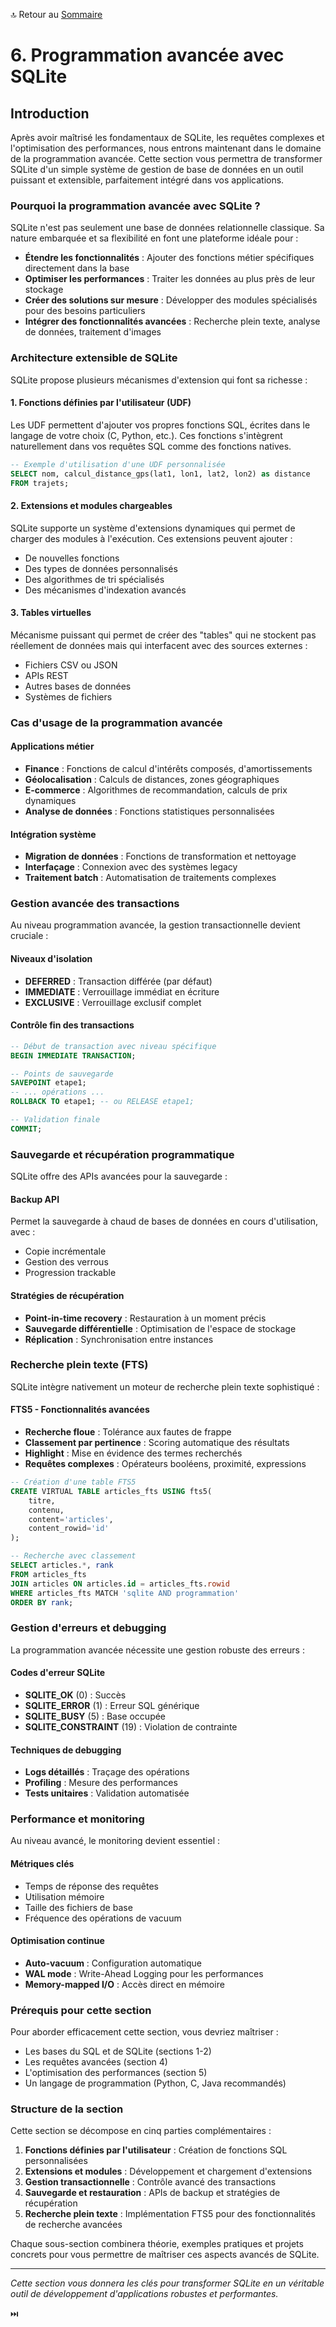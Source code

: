🔝 Retour au [Sommaire](/SOMMAIRE.md)

# 6. Programmation avancée avec SQLite

## Introduction

Après avoir maîtrisé les fondamentaux de SQLite, les requêtes complexes et l'optimisation des performances, nous entrons maintenant dans le domaine de la programmation avancée. Cette section vous permettra de transformer SQLite d'un simple système de gestion de base de données en un outil puissant et extensible, parfaitement intégré dans vos applications.

### Pourquoi la programmation avancée avec SQLite ?

SQLite n'est pas seulement une base de données relationnelle classique. Sa nature embarquée et sa flexibilité en font une plateforme idéale pour :

- **Étendre les fonctionnalités** : Ajouter des fonctions métier spécifiques directement dans la base
- **Optimiser les performances** : Traiter les données au plus près de leur stockage
- **Créer des solutions sur mesure** : Développer des modules spécialisés pour des besoins particuliers
- **Intégrer des fonctionnalités avancées** : Recherche plein texte, analyse de données, traitement d'images

### Architecture extensible de SQLite

SQLite propose plusieurs mécanismes d'extension qui font sa richesse :

#### 1. Fonctions définies par l'utilisateur (UDF)
Les UDF permettent d'ajouter vos propres fonctions SQL, écrites dans le langage de votre choix (C, Python, etc.). Ces fonctions s'intègrent naturellement dans vos requêtes SQL comme des fonctions natives.

```sql
-- Exemple d'utilisation d'une UDF personnalisée
SELECT nom, calcul_distance_gps(lat1, lon1, lat2, lon2) as distance
FROM trajets;
```

#### 2. Extensions et modules chargeables
SQLite supporte un système d'extensions dynamiques qui permet de charger des modules à l'exécution. Ces extensions peuvent ajouter :
- De nouvelles fonctions
- Des types de données personnalisés
- Des algorithmes de tri spécialisés
- Des mécanismes d'indexation avancés

#### 3. Tables virtuelles
Mécanisme puissant qui permet de créer des "tables" qui ne stockent pas réellement de données mais qui interfacent avec des sources externes :
- Fichiers CSV ou JSON
- APIs REST
- Autres bases de données
- Systèmes de fichiers

### Cas d'usage de la programmation avancée

#### Applications métier
- **Finance** : Fonctions de calcul d'intérêts composés, d'amortissements
- **Géolocalisation** : Calculs de distances, zones géographiques
- **E-commerce** : Algorithmes de recommandation, calculs de prix dynamiques
- **Analyse de données** : Fonctions statistiques personnalisées

#### Intégration système
- **Migration de données** : Fonctions de transformation et nettoyage
- **Interfaçage** : Connexion avec des systèmes legacy
- **Traitement batch** : Automatisation de traitements complexes

### Gestion avancée des transactions

Au niveau programmation avancée, la gestion transactionnelle devient cruciale :

#### Niveaux d'isolation
- **DEFERRED** : Transaction différée (par défaut)
- **IMMEDIATE** : Verrouillage immédiat en écriture
- **EXCLUSIVE** : Verrouillage exclusif complet

#### Contrôle fin des transactions
```sql
-- Début de transaction avec niveau spécifique
BEGIN IMMEDIATE TRANSACTION;

-- Points de sauvegarde
SAVEPOINT etape1;
-- ... opérations ...
ROLLBACK TO etape1; -- ou RELEASE etape1;

-- Validation finale
COMMIT;
```

### Sauvegarde et récupération programmatique

SQLite offre des APIs avancées pour la sauvegarde :

#### Backup API
Permet la sauvegarde à chaud de bases de données en cours d'utilisation, avec :
- Copie incrémentale
- Gestion des verrous
- Progression trackable

#### Stratégies de récupération
- **Point-in-time recovery** : Restauration à un moment précis
- **Sauvegarde différentielle** : Optimisation de l'espace de stockage
- **Réplication** : Synchronisation entre instances

### Recherche plein texte (FTS)

SQLite intègre nativement un moteur de recherche plein texte sophistiqué :

#### FTS5 - Fonctionnalités avancées
- **Recherche floue** : Tolérance aux fautes de frappe
- **Classement par pertinence** : Scoring automatique des résultats
- **Highlight** : Mise en évidence des termes recherchés
- **Requêtes complexes** : Opérateurs booléens, proximité, expressions

```sql
-- Création d'une table FTS5
CREATE VIRTUAL TABLE articles_fts USING fts5(
    titre,
    contenu,
    content='articles',
    content_rowid='id'
);

-- Recherche avec classement
SELECT articles.*, rank
FROM articles_fts
JOIN articles ON articles.id = articles_fts.rowid
WHERE articles_fts MATCH 'sqlite AND programmation'
ORDER BY rank;
```

### Gestion d'erreurs et debugging

La programmation avancée nécessite une gestion robuste des erreurs :

#### Codes d'erreur SQLite
- **SQLITE_OK** (0) : Succès
- **SQLITE_ERROR** (1) : Erreur SQL générique
- **SQLITE_BUSY** (5) : Base occupée
- **SQLITE_CONSTRAINT** (19) : Violation de contrainte

#### Techniques de debugging
- **Logs détaillés** : Traçage des opérations
- **Profiling** : Mesure des performances
- **Tests unitaires** : Validation automatisée

### Performance et monitoring

Au niveau avancé, le monitoring devient essentiel :

#### Métriques clés
- Temps de réponse des requêtes
- Utilisation mémoire
- Taille des fichiers de base
- Fréquence des opérations de vacuum

#### Optimisation continue
- **Auto-vacuum** : Configuration automatique
- **WAL mode** : Write-Ahead Logging pour les performances
- **Memory-mapped I/O** : Accès direct en mémoire

### Prérequis pour cette section

Pour aborder efficacement cette section, vous devriez maîtriser :
- Les bases du SQL et de SQLite (sections 1-2)
- Les requêtes avancées (section 4)
- L'optimisation des performances (section 5)
- Un langage de programmation (Python, C, Java recommandés)

### Structure de la section

Cette section se décompose en cinq parties complémentaires :

1. **Fonctions définies par l'utilisateur** : Création de fonctions SQL personnalisées
2. **Extensions et modules** : Développement et chargement d'extensions
3. **Gestion transactionnelle** : Contrôle avancé des transactions
4. **Sauvegarde et restauration** : APIs de backup et stratégies de récupération
5. **Recherche plein texte** : Implémentation FTS5 pour des fonctionnalités de recherche avancées

Chaque sous-section combinera théorie, exemples pratiques et projets concrets pour vous permettre de maîtriser ces aspects avancés de SQLite.

---

*Cette section vous donnera les clés pour transformer SQLite en un véritable outil de développement d'applications robustes et performantes.*

⏭️

